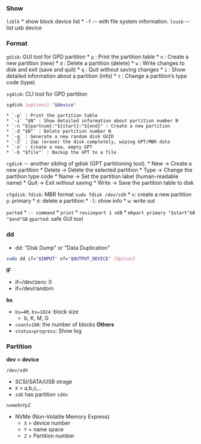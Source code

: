 ### Show

`lsblk`
    * show block device list
    * `-f` -- with file system information.
`lsusb` -- list usb device

### Format
`gdisk`: GUI tool for GPD partition
    * `p` : Print the partition table
    * `n` : Create a new partition (new)
    * `d` : Delete a partition (delete)
    * `w` : Write changes to disk and exit (save and quit)
    * `q` : Quit without saving changes
    * `i` : Show detailed information about a partition (info)
    * `t` : Change a partition’s type code (type)

`sgdisk`: CLI tool for GPD partition
```bash
sgdisk [options] "$device"
```
    * `-p` : Print the partition table
    * `-i` "$N" : Show detailed information about partition number N
    * `-n "${partnum}:"${start}:"${end}" : Create a new partition
    * `-d "$N"` : Delete partition number N
    * `-g` : Generate a new random disk GUID
    * `-Z` : Zap (erase) the disk completely, wiping GPT/MBR data
    * `-o` : Create a new, empty GPT
    * `-b "$file"` : Backup the GPT to a file

`cgdisk` -- another sibling of gdisk (GPT partitioning tool).
    * New → Create a new partition
    * Delete → Delete the selected partition
    * Type → Change the partition type code
    * Name → Set the partition label (human-readable name)
    * Quit → Exit without saving
    * Write → Save the partition table to disk

`cfgdisk`:
`fdisk`: MBR format
`sudo fdisk /dev/sdX`
    * `n`: create a new partition
        `p`: primary
    * `d`:  delete a partition
    * `-l`: show info
    * `w`: write out

`parted`
    * `-- command`
    * `print`
    * `resizepart 1 xGB`
    * `mkpart primary "$start"GB "$end"GB`
`gparted`: safe GUI tool

### dd
* dd: "Disk Dump" or "Data Duplication"
```bash
sudo dd if="$INPUT" of="$OUTPUT_DEVICE" [Option]
```
**IF**
* if=/dev/zero: 0
* if=/dev/random

**bs**
* `bs=4M`, `bs=1024`: block size
    * b, K, M, G
* `count=100`: the number of blocks
**Others**
* `status=progress`: Show log


### Partition
**dev = device**

`/dev/sdX`
* SCSI/SATA/USB strage
* `X` = a,b,c,..
* `sdX` has partition `sdXn`

`nvmeXnYpZ`
* NVMe (Non-Volatile Memory Express)
    * `X` = device number
    * `Y` = name space
    * `Z` = Partition number 
